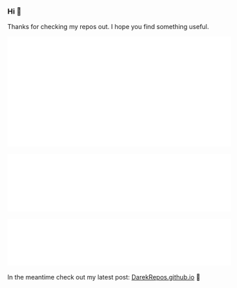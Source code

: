 ### Hi 👋

Thanks for checking my repos out. I hope you find something useful.

![Metrics](/metrics.classic.svg)

![Metrics](/metrics.plugin.languages.svg)

![Metrics](/metrics.plugin.stackoverflow.svg)

In the meantime check out my latest post: [DarekRepos.github.io](https://DarekRepos.github.io) 🚀
